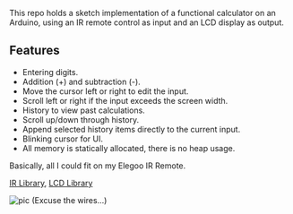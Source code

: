 This repo holds a sketch implementation of a functional calculator on an Arduino, using an IR remote control as input and an LCD display as output. 

## Features

- Entering digits.
- Addition (+) and subtraction (-).
- Move the cursor left or right to edit the input.
- Scroll left or right if the input exceeds the screen width.
- History to view past calculations.
- Scroll up/down through history.
- Append selected history items directly to the current input.
- Blinking cursor for UI.
- All memory is statically allocated, there is no heap usage.

Basically, all I could fit on my Elegoo IR Remote.

[IR Library](https://github.com/Arduino-IRremote/Arduino-IRremote), [LCD Library](https://github.com/arduino-libraries/LiquidCrystal)

![pic](https://github.com/user-attachments/assets/0bfb0d9b-8f2b-42f1-86c5-ebb3738b6c5a)
(Excuse the wires...)
